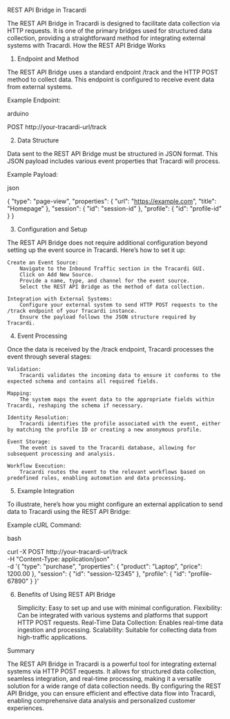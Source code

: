 REST API Bridge in Tracardi

The REST API Bridge in Tracardi is designed to facilitate data collection via HTTP requests. It is one of the primary
bridges used for structured data collection, providing a straightforward method for integrating external systems with
Tracardi.
How the REST API Bridge Works

1. Endpoint and Method

The REST API Bridge uses a standard endpoint /track and the HTTP POST method to collect data. This endpoint is
configured to receive event data from external systems.

Example Endpoint:

arduino

POST http://your-tracardi-url/track

2. Data Structure

Data sent to the REST API Bridge must be structured in JSON format. This JSON payload includes various event properties
that Tracardi will process.

Example Payload:

json

{
"type": "page-view",
"properties": {
"url": "https://example.com",
"title": "Homepage"
},
"session": {
"id": "session-id"
},
"profile": {
"id": "profile-id"
}
}

3. Configuration and Setup

The REST API Bridge does not require additional configuration beyond setting up the event source in Tracardi. Here’s how
to set it up:

    Create an Event Source:
        Navigate to the Inbound Traffic section in the Tracardi GUI.
        Click on Add New Source.
        Provide a name, type, and channel for the event source.
        Select the REST API Bridge as the method of data collection.

    Integration with External Systems:
        Configure your external system to send HTTP POST requests to the /track endpoint of your Tracardi instance.
        Ensure the payload follows the JSON structure required by Tracardi.

4. Event Processing

Once the data is received by the /track endpoint, Tracardi processes the event through several stages:

    Validation:
        Tracardi validates the incoming data to ensure it conforms to the expected schema and contains all required fields.

    Mapping:
        The system maps the event data to the appropriate fields within Tracardi, reshaping the schema if necessary.

    Identity Resolution:
        Tracardi identifies the profile associated with the event, either by matching the profile ID or creating a new anonymous profile.

    Event Storage:
        The event is saved to the Tracardi database, allowing for subsequent processing and analysis.

    Workflow Execution:
        Tracardi routes the event to the relevant workflows based on predefined rules, enabling automation and data processing.

5. Example Integration

To illustrate, here’s how you might configure an external application to send data to Tracardi using the REST API
Bridge:

Example cURL Command:

bash

curl -X POST http://your-tracardi-url/track \
-H "Content-Type: application/json" \
-d '{
"type": "purchase",
"properties": {
"product": "Laptop",
"price": 1200.00
},
"session": {
"id": "session-12345"
},
"profile": {
"id": "profile-67890"
}
}'

6. Benefits of Using REST API Bridge

   Simplicity: Easy to set up and use with minimal configuration.
   Flexibility: Can be integrated with various systems and platforms that support HTTP POST requests.
   Real-Time Data Collection: Enables real-time data ingestion and processing.
   Scalability: Suitable for collecting data from high-traffic applications.

Summary

The REST API Bridge in Tracardi is a powerful tool for integrating external systems via HTTP POST requests. It allows
for structured data collection, seamless integration, and real-time processing, making it a versatile solution for a
wide range of data collection needs. By configuring the REST API Bridge, you can ensure efficient and effective data
flow into Tracardi, enabling comprehensive data analysis and personalized customer experiences.